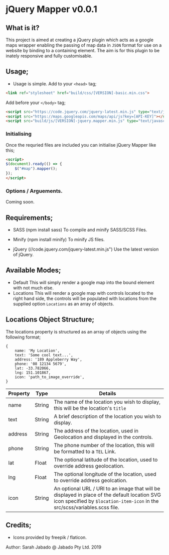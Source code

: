 #  jQuery Mapper v0.0.1

## What is it?
This project is aimed at creating a jQuery plugin which acts as a google maps wrapper enabling the passing of map data in `JSON` format for use on a website by binding to a containing element. The aim is for this plugin to be inately responsive and fully customisable.

## Usage;
- Usage is simple.
Add to your `<head>` tag;
```html
<link ref="stylesheet" href="build/css/[VERSION]-basic.min.css">
```

Add before your `</body>` tag;
```html
<script src="https://code.jquery.com/jquery-latest.min.js" type="text/javascript"></script>
<script src="https://maps.googleapis.com/maps/api/js?key=[API-KEY]"></script>
<script src="build/js/[VERSION]-jquery.mapper.min.js" type="text/javascript" delay></script>
```

### Initialising
Once the requried files are included you can initialise jQuery Mapper like this;
```html
<script>
$(document).ready(() => {
    $("#map").mapper();
});
</script>
```

### Options / Arguements.
Coming soon.

## Requirements;
- SASS (npm install sass)
To compile and minify SASS/SCSS Files.

- Minify (npm install minify)
To minify JS files.

- jQuery (//code.jquery.com/jquery-latest.min.js")
Use the latest version of jQuery.

## Available Modes;
- Default
This will simply render a google map into the bound element with not much else.
- Locations
This will render a google map with controls located to the right hand side, the controls will be populated with locations from the supplied option `Locations` as an array of objects.

## Locations Object Structure;
The locations property is structured as an array of objects using the following format;
```
{
    name: 'My Location',
    text: 'Some cool text...',
    address: '189 Appleberry Way',
    phone: '08 12134 5679',
    lat: -33.782066,
    lng: 151.101867,
    icon: 'path_to_image_override',
}
```
| Property | Type | Details |
| ---      | ---  | ------  |
| name     | String | The name of the location you wish to display, this will be the location's `title` |
| text     | String | A brief description of the location you wish to display. |
| address  | String | The address of the location, used in Geolocation and displayed in the controls. |
| phone    | String | The phone number of the location, this will be formatted to a `TEL` Link. |
| lat      | Float  | The optional latitude of the location, used to override address geolocation. |
| lng      | Float  | The optional longitude of the location, used to override address geolcation. |
| icon     | String | An optional URL / URI to an image that will be displayed in place of the default location SVG icon specified by `$location-item-icon` in the src/scss/variables.scss file. |


## Credits;
- Icons provided by freepik / flaticon.

Author: Sarah Jabado @ Jabado Pty Ltd. 2019